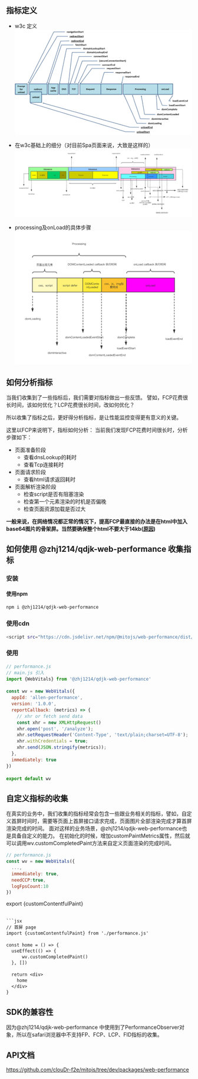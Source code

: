 ## 指标定义

+ w3c 定义
  ![navigation](./assets/timing-overview.png)

+ 在w3c基础上的细分（对目前Spa页面来说，大致是这样的）
  ![custom-navigation](./assets/custom-navigation.png)

+ processing及onLoad的具体步骤
  ![dom-parse](./assets/dom-parse.png)

## 如何分析指标

当我们收集到了一些指标后，我们需要对指标做出一些反馈。 譬如，FCP花费很长时间，该如何优化？LCP花费很长时间，改如何优化？

所以收集了指标之后，更好得分析指标，是让性能监控变得更有意义的关键。

这里以FCP来说明下，指标如何分析： 当前我们发现FCP花费时间很长时，分析步骤如下：

+ 页面准备阶段
  - 查看dnsLookup的耗时
  - 查看Tcp连接耗时
+ 页面请求阶段
  - 查看html请求返回耗时
+ 页面解析渲染阶段
  - 检查script是否有阻塞渲染
  - 检查第一个元素渲染的时机是否偏晚
  - 检查页面资源加载是否过大

**一般来说，在网络情况都正常的情况下，提高FCP最直接的办法是在html中加入base64图片的骨架屏。当然要确保整个html不要大于14kb([原因](https://developer.mozilla.org/zh-CN/docs/Web/Performance/How_browsers_work#tcp_%E6%85%A2%E5%BC%80%E5%A7%8B_14kb_%E8%A7%84%E5%88%99))**

## 如何使用 @zhj1214/qdjk-web-performance 收集指标

### 安装

#### 使用npm

```bash
npm i @zhj1214/qdjk-web-performance
```

### 使用cdn

```bash
<script src="https://cdn.jsdelivr.net/npm/@mitojs/web-performance/dist/web-performance.min.js"></script>
```

### 使用

```javascript
// performance.js
// main.js 引入
import {WebVitals} from '@zhj1214/qdjk-web-performance'

const wv = new WebVitals({
  appId: 'allen-performance',
  version: '1.0.0',
  reportCallback: (metrics) => {
    // xhr or fetch send data
    const xhr = new XMLHttpRequest()
    xhr.open('post', '/analyze');
    xhr.setRequestHeader('Content-Type', 'text/plain;charset=UTF-8');
    xhr.withCredentials = true;
    xhr.send(JSON.stringify(metrics));
  },
  immediately: true
})

export default wv
```

## 自定义指标的收集

在真实的业务中，我们收集的指标经常会包含一些跟业务相关的指标，譬如，自定义首屏时间时，需要等页面上首屏接口请求完成，页面图片全部渲染完成才算首屏渲染完成的时间。
面对这样的业务场景，@zhj1214/qdjk-web-performance也是具备自定义的能力。 在初始化的时候，增加customPaintMetrics属性，然后就可以调用wv.customCompletedPaint方法来自定义页面渲染的完成时间。

```javascript
// performance.js
const wv = new WebVitals({
  ...,
  immediately: true,
  needCCP:true,
  logFpsCount:10
})
```

export {customContentfulPaint}
```

```jsx
// 首屏 page
import {customContentfulPaint} from './performance.js'

const home = () => {
  useEffect(() => {
      wv.customCompletedPaint()
  }, [])

  return <div>
    home
  </div>
}
```

## SDK的兼容性

因为@zhj1214/qdjk-web-performance 中使用到了PerformanceObserver对象，所以在safari浏览器中不支持FP、FCP、LCP、FID指标的收集。

## API文档
https://github.com/clouDr-f2e/mitojs/tree/dev/packages/web-performance

